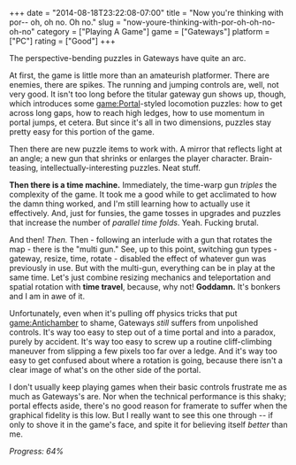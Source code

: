 +++
date = "2014-08-18T23:22:08-07:00"
title = "Now you're thinking with por-- oh, oh no.  Oh no."
slug = "now-youre-thinking-with-por-oh-oh-no-oh-no"
category = ["Playing A Game"]
game = ["Gateways"]
platform = ["PC"]
rating = ["Good"]
+++

The perspective-bending puzzles in Gateways have quite an arc.

At first, the game is little more than an amateurish platformer.  There are enemies, there are spikes.  The running and jumping controls are, well, not very good.  It isn't too long before the titular gateway gun shows up, though, which introduces some <game:Portal>-styled locomotion puzzles: how to get across long gaps, how to reach high ledges, how to use momentum in portal jumps, et cetera.  But since it's all in two dimensions, puzzles stay pretty easy for this portion of the game.

Then there are new puzzle items to work with.  A mirror that reflects light at an angle; a new gun that shrinks or enlarges the player character.  Brain-teasing, intellectually-interesting puzzles.  Neat stuff.

<b>Then there is a time machine.</b>  Immediately, the time-warp gun <i>triples</i> the complexity of the game.  It took me a good while to get acclimated to how the damn thing worked, and I'm still learning how to actually use it effectively.  And, just for funsies, the game tosses in upgrades and puzzles that increase the number of <i>parallel time folds</i>.  Yeah.  Fucking brutal.

And then!  <i>Then.</i>  Then - following an interlude with a gun that rotates the map - there is the "multi gun."  See, up to this point, switching gun types - gateway, resize, time, rotate - disabled the effect of whatever gun was previously in use.  But with the multi-gun, everything can be in play at the same time.  Let's just combine resizing mechanics and teleportation and spatial rotation with <b>time travel</b>, because, why not!  <b>Goddamn.</b>  It's bonkers and I am in awe of it.

Unfortunately, even when it's pulling off physics tricks that put <game:Antichamber> to shame, Gateways <i>still</i> suffers from unpolished controls.  It's way too easy to step out of a time portal and into a paradox, purely by accident.  It's way too easy to screw up a routine cliff-climbing maneuver from slipping a few pixels too far over a ledge.  And it's way too easy to get confused about where a rotation is going, because there isn't a clear image of what's on the other side of the portal.

I don't usually keep playing games when their basic controls frustrate me as much as Gateways's are.  Nor when the technical performance is this shaky; portal effects aside, there's no good reason for framerate to suffer when the graphical fidelity is this low.  But I really want to see this one through -- if only to shove it in the game's face, and spite it for believing itself <i>better</i> than me.

<i>Progress: 64%</i>